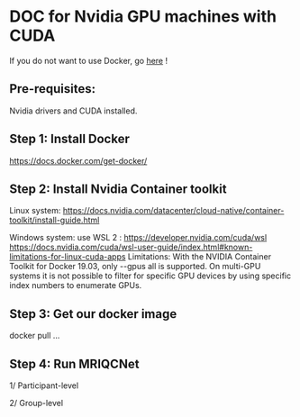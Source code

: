 # DOC for Nvidia GPU machines with CUDA

If you do not want to use Docker, go [here](https://github.com/garciaml/BrainQCNet/tree/master/MRIQCNet_GPU/MRIQCNet_GPU_no_docker) !

## Pre-requisites: 
Nvidia drivers and CUDA installed.

## Step 1: Install Docker

https://docs.docker.com/get-docker/

## Step 2: Install Nvidia Container toolkit

Linux system: https://docs.nvidia.com/datacenter/cloud-native/container-toolkit/install-guide.html 

Windows system: use WSL 2 : https://developer.nvidia.com/cuda/wsl
https://docs.nvidia.com/cuda/wsl-user-guide/index.html#known-limitations-for-linux-cuda-apps
Limitations: With the NVIDIA Container Toolkit for Docker 19.03, only --gpus all is supported. On multi-GPU systems it is not possible to filter for specific GPU devices by using specific index numbers to enumerate GPUs. 

## Step 3: Get our docker image

docker pull ...

## Step 4: Run MRIQCNet

1/ Participant-level

2/ Group-level
